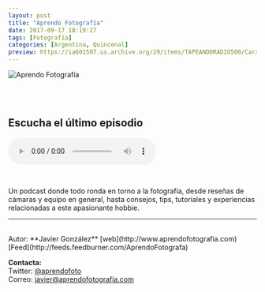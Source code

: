 ```yaml
---
layout: post
title: "Aprendo Fotografía"
date: 2017-09-17 18:19:27
tags: [Fotografía]
categories: [Argentina, Quincenal]
preview: https://ia601507.us.archive.org/29/items/TAPEANDORADIO500/Caratula300-JavierGonzlez.jpg
---
```


![Aprendo Fotografía](https://ia601507.us.archive.org/29/items/TAPEANDORADIO500/Caratula500-JavierGonzlez.jpg)

<br/>
<br/>

## Escucha el último episodio

<!--reproductor-feed=http://feeds.feedburner.com/AprendoFotografa-->
<!--reproductor-start-->
<audio id="audio" preload="auto" controls="" src="http://feedproxy.google.com/~r/AprendoFotografa/~5/heYWxJAUjqo/6563311.mp3"></audio>
<!--reproductor-end-->

<br>

Un podcast donde todo ronda en torno a la fotografía, desde reseñas de cámaras y equipo en general, hasta consejos, tips, tutoriales y experiencias relacionadas a este apasionante hobbie.

_ _ _

<br>
Autor: **Javier González**  
[web](http://www.aprendofotografia.com)  
[Feed](http://feeds.feedburner.com/AprendoFotografa)  



**Contacta:**  
Twitter: [@aprendofoto](https://twitter.com/aprendofoto)  
Correo: [javier@aprendofotografia.com](mailto:javier@aprendofotografia.com)  


